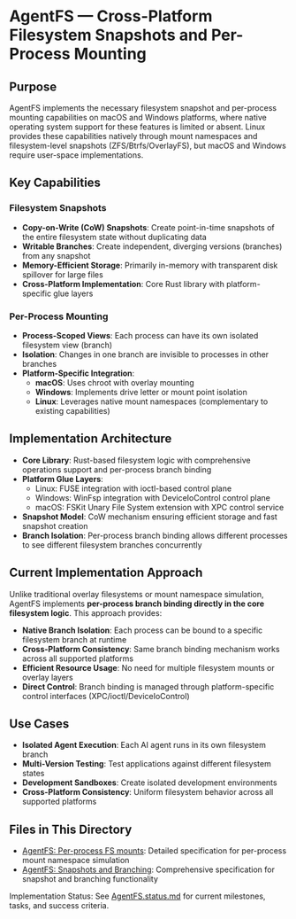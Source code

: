 # AgentFS — Cross-Platform Filesystem Snapshots and Per-Process Mounting

## Purpose

AgentFS implements the necessary filesystem snapshot and per-process mounting capabilities on macOS and Windows platforms, where native operating system support for these features is limited or absent. Linux provides these capabilities natively through mount namespaces and filesystem-level snapshots (ZFS/Btrfs/OverlayFS), but macOS and Windows require user-space implementations.

## Key Capabilities

### Filesystem Snapshots

- **Copy-on-Write (CoW) Snapshots**: Create point-in-time snapshots of the entire filesystem state without duplicating data
- **Writable Branches**: Create independent, diverging versions (branches) from any snapshot
- **Memory-Efficient Storage**: Primarily in-memory with transparent disk spillover for large files
- **Cross-Platform Implementation**: Core Rust library with platform-specific glue layers

### Per-Process Mounting

- **Process-Scoped Views**: Each process can have its own isolated filesystem view (branch)
- **Isolation**: Changes in one branch are invisible to processes in other branches
- **Platform-Specific Integration**:
  - **macOS**: Uses chroot with overlay mounting
  - **Windows**: Implements drive letter or mount point isolation
  - **Linux**: Leverages native mount namespaces (complementary to existing capabilities)

## Implementation Architecture

- **Core Library**: Rust-based filesystem logic with comprehensive operations support and per-process branch binding
- **Platform Glue Layers**:
  - Linux: FUSE integration with ioctl-based control plane
  - Windows: WinFsp integration with DeviceIoControl control plane
  - macOS: FSKit Unary File System extension with XPC control service
- **Snapshot Model**: CoW mechanism ensuring efficient storage and fast snapshot creation
- **Branch Isolation**: Per-process branch binding allows different processes to see different filesystem branches concurrently

## Current Implementation Approach

Unlike traditional overlay filesystems or mount namespace simulation, AgentFS implements **per-process branch binding directly in the core filesystem logic**. This approach provides:

- **Native Branch Isolation**: Each process can be bound to a specific filesystem branch at runtime
- **Cross-Platform Consistency**: Same branch binding mechanism works across all supported platforms
- **Efficient Resource Usage**: No need for multiple filesystem mounts or overlay layers
- **Direct Control**: Branch binding is managed through platform-specific control interfaces (XPC/ioctl/DeviceIoControl)

## Use Cases

- **Isolated Agent Execution**: Each AI agent runs in its own filesystem branch
- **Multi-Version Testing**: Test applications against different filesystem states
- **Development Sandboxes**: Create isolated development environments
- **Cross-Platform Consistency**: Uniform filesystem behavior across all supported platforms

## Files in This Directory

- [AgentFS: Per-process FS mounts](AgentFS-Per-process-FS-mounts.md): Detailed specification for per-process mount namespace simulation
- [AgentFS: Snapshots and Branching](AgentFS-Snapshots-and-Branching.md): Comprehensive specification for snapshot and branching functionality

Implementation Status: See [AgentFS.status.md](AgentFS.status.md) for current milestones, tasks, and success criteria.
